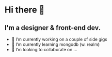 # Hi there 👋
## I'm a designer & front-end dev.

- 🔭 I’m currently working on a couple of side gigs
- 🌱 I’m currently learning mongodb (w. realm)
- 👯 I’m looking to collaborate on ...
